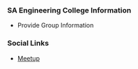 ### SA Engineering College Information
* Provide Group Information

### Social Links
* [Meetup](#)


